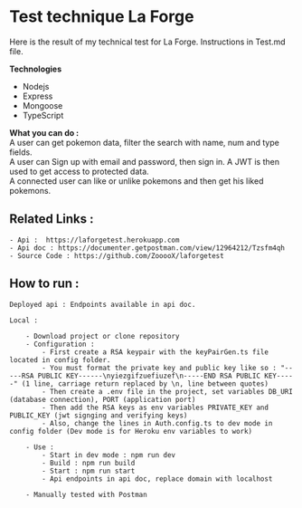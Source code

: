 # Test technique La Forge

Here is the result of my technical test for La Forge. Instructions in Test.md file.

**Technologies**
- Nodejs
- Express
- Mongoose
- TypeScript

**What you can do :**  
A user can get pokemon data, filter the search with name, num and type fields.  
A user can Sign up with email and password, then sign in.
A JWT is then used to get access to protected data.  
A connected user can like or unlike pokemons and then get his liked pokemons.
## Related Links :  
    - Api :  https://laforgetest.herokuapp.com  
    - Api doc : https://documenter.getpostman.com/view/12964212/Tzsfm4qh  
    - Source Code : https://github.com/ZooooX/laforgetest  
    
## How to run :  
    Deployed api : Endpoints available in api doc.  
    
    Local :  
    
        - Download project or clone repository  
        - Configuration :
            - First create a RSA keypair with the keyPairGen.ts file located in config folder.  
            - You must format the private key and public key like so : "-----RSA PUBLIC KEY------\nyiezgifzuefiuzef\n-----END RSA PUBLIC KEY-----" (1 line, carriage return replaced by \n, line between quotes)  
            - Then create a .env file in the project, set variables DB_URI (database connection), PORT (application port)  
            - Then add the RSA keys as env variables PRIVATE_KEY and PUBLIC_KEY (jwt signging and verifying keys)
            - Also, change the lines in Auth.config.ts to dev mode in config folder (Dev mode is for Heroku env variables to work)

        - Use :  
            - Start in dev mode : npm run dev  
            - Build : npm run build  
            - Start : npm run start  
            - Api endpoints in api doc, replace domain with localhost

        - Manually tested with Postman    



